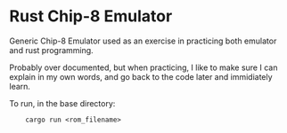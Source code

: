 # Rust Chip-8 Emulator

Generic Chip-8 Emulator used as an exercise in practicing both emulator and rust programming.

Probably over documented, but when practicing, I like to make sure I can explain in my own words, and go back to the code later and immidiately learn.

To run, in the base directory:

```
    cargo run <rom_filename>
```
